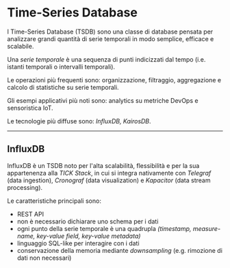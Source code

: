 # Time-Series Database
I Time-Series Database (TSDB) sono una classe di database pensata per analizzare grandi quantità di serie temporali in modo semplice, efficace e scalabile.

Una *serie temporale* è una sequenza di punti indicizzati dal tempo (i.e. istanti temporali o intervalli temporali).

Le operazioni più frequenti sono: organizzazione, filtraggio, aggregazione e calcolo di statistiche su serie temporali.

Gli esempi applicativi più noti sono: analytics su metriche DevOps e sensoristica IoT.

Le tecnologie più diffuse sono: *InfluxDB, KairosDB*.

---

## InfluxDB
InfluxDB è un TSDB noto per l'alta scalabilità, flessibilità e per la sua appartenenza alla *TICK Stack*, in cui si integra nativamente con *Telegraf* (data ingestion), *Cronograf* (data visualization) e *Kapacitor* (data stream processing).

Le caratteristiche principali sono:

* REST API
* non è necessario dichiarare uno schema per i dati
* ogni punto della serie temporale è una quadrupla *(timestamp, measure-name, key-value field, key-value metadata)*
* linguaggio SQL-like per interagire con i dati
* conservazione della memoria mediante *downsampling* (e.g. rimozione di dati non necessari)
